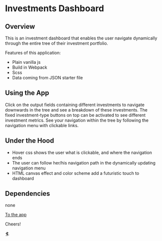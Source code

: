 # Investments Dashboard

## Overview

This is an investment dashboard that enables the user navigate dynamically through the entire tree of their investment portfolio.

Features of this application:

* Plain vanilla js
* Build in Webpack
* Scss
* Data coming from JSON starter file

## Using the App

Click on the output fields containing different investments to navigate downwards in the tree and see a breakdown of these investments. The fixed investment-type buttons on top can be activated to see different investment metrics. See your navigation within the tree by following the navigation menu with clickable links.

## Under the Hood

* Hover css shows the user what is clickable, and where the navigation ends
* The user can follow her/his navigation path in the dynamically updating navigation menu
* HTML canvas effect and color scheme add a futuristic touch to dashboard

## Dependencies

none

[To the app](https://travel-app-952.herokuapp.com/)

Cheers!

:surfer:
